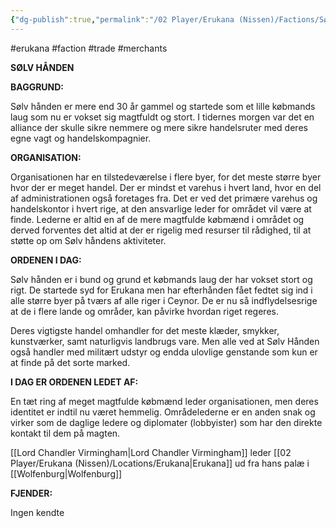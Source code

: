 ```yaml
---
{"dg-publish":true,"permalink":"/02 Player/Erukana (Nissen)/Factions/Sølvhånden/","tags":["Erukana"]}
---
```


#erukana #faction #trade #merchants

**SØLV HÅNDEN**

**BAGGRUND:**

Sølv hånden er mere end 30 år gammel og startede som et lille købmands laug som nu er vokset sig magtfuldt og stort. I tidernes morgen var det en alliance der skulle sikre nemmere og mere sikre handelsruter med deres egne vagt og handelskompagnier.

**ORGANISATION:**

Organisationen har en tilstedeværelse i flere byer, for det meste større byer hvor der er meget handel. Der er mindst et varehus i hvert land, hvor en del af administrationen også foretages fra. Det er ved det primære varehus og handelskontor i hvert rige, at den ansvarlige leder for området vil være at finde. 
Lederne er altid en af de mere magtfulde købmænd i området og derved forventes det altid at der er rigelig med resurser til rådighed, til at støtte op om Sølv håndens aktiviteter.

**ORDENEN I DAG:**

Sølv hånden er i bund og grund et købmands laug der har vokset stort og rigt. De startede syd for Erukana men har efterhånden fået fedtet sig ind i alle større byer på tværs af alle riger i Ceynor. De er nu så indflydelsesrige at de i flere lande og områder, kan påvirke hvordan riget regeres. 

Deres vigtigste handel omhandler for det meste klæder, smykker, kunstværker, samt naturligvis landbrugs vare. Men alle ved at Sølv Hånden også handler med militært udstyr og endda ulovlige genstande som kun er at finde på det sorte marked.

**I DAG ER ORDENEN LEDET AF:**

En tæt ring af meget magtfulde købmænd leder organisationen, men deres identitet er indtil nu været hemmelig. Områdelederne er en anden snak og virker som de daglige ledere og diplomater (lobbyister) som har den direkte kontakt til dem på magten.

[[Lord Chandler Virmingham\|Lord Chandler Virmingham]] leder [[02 Player/Erukana (Nissen)/Locations/Erukana\|Erukana]] ud fra hans palæ i [[Wolfenburg\|Wolfenburg]]

**FJENDER:**

Ingen kendte